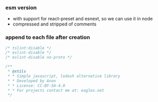 ### esm version
- with support for react-preset and esnext, so we can use it in node
- compressed and stripped of comments


### append to each file after creation
```js
/* tslint:disable */
/* eslint-disable */
/* eslint-disable no-proto */

/**
 * @xtils
 * * Simple javascript, lodash alternative library
 * * Developed by Anon
 * * License: CC-BY-SA-4.0
 * * For projects contact me at: eaglex.net
 */
```